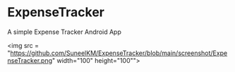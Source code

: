 # ExpenseTracker
A simple Expense Tracker Android App

<img src = "https://github.com/SuneelKM/ExpenseTracker/blob/main/screenshot/ExpenseTracker.png" width="100" height="100"">




